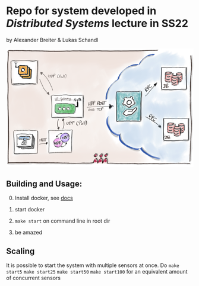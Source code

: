 # Repo for system developed in _Distributed Systems_ lecture in SS22

by Alexander Breiter & Lukas Schandl


![System Architecture](/img/VSArchitecture.png)

## Building and Usage:
0. Install docker, see [docs](https://www.docker.com/get-started/)

1. start docker

2. `make start` on command line in root dir

3. be amazed

## Scaling

It is possible to start the system with multiple sensors at once.
Do `make start5` `make start25` `make start50` `make start100` for an equivalent amount of concurrent sensors
